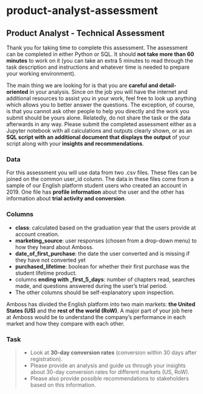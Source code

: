 # product-analyst-assessment


## Product Analyst - Technical Assessment

Thank you for taking time to complete this assessment. The assessment can be completed in either Python or SQL. It should **not take more than 60 minutes** to work on it (you can take an extra 5 minutes to read through the task description and instructions and whatever time is needed to prepare your working environment).

The main thing we are looking for is that you are **careful and detail-oriented** in your analysis. Since on the job you will have the internet and additional resources to assist you in your work, feel free to look up anything which allows you to better answer the questions. The exception, of course, is that you cannot ask other people to help you directly and the work you submit should be yours alone. Relatedly, do not share the task or the data afterwards in any way. Please submit the completed assessment either as a Jupyter notebook with all calculations and outputs clearly shown, or as an **SQL script with an additional document that displays the output** of your script along with your **insights and recommendations**.

### Data
For this assessment you will use data from two .csv files. These files can be joined on the common user_id column. The data in these files come from a sample of our English platform student users who created an account in 2019. One file has **profile information** about the user and the other has information about **trial activity and conversion**. 

### Columns

* **class**: calculated based on the graduation year that the users provide at account creation.
* **marketing_source**: user responses (chosen from a drop-down menu) to how they heard about Amboss.
* **date_of_first_purchase**: the date the user converted and is missing if they have not converted yet
* **purchased_lifetime**: boolean for whether their first purchase was the student lifetime product.
* columns **ending with _first_5_days**: number of chapters read, searches made, and questions answered during the user’s trial period.
* The other columns should be self-explanatory upon inspection.


Amboss has divided the English platform into two main markets: **the United States (US)** and the **rest of the world (RoW)**. A major part of your job here at Amboss would be to understand the company’s performance in each market and how they compare with each other.

### Task
> * Look at **30-day conversion rates** (conversion within 30 days after registration). 
> * Please provide an analysis and guide us through your insights about 30-day conversion rates for different markets (US, RoW). 
> * Please also provide possible recommendations to stakeholders based on this information.

